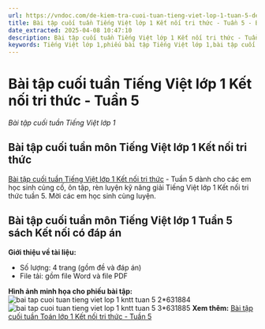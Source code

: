 ```yaml
---
url: https://vndoc.com/de-kiem-tra-cuoi-tuan-tieng-viet-lop-1-tuan-5-de-1-148761
title: Bài tập cuối tuần Tiếng Việt lớp 1 Kết nối tri thức - Tuần 5 - Bài tập cuối tuần Tiếng Việt lớp 1 - VnDoc.com
date_extracted: 2025-04-08 10:47:10
description: Bài tập cuối tuần Tiếng Việt lớp 1 Kết nối tri thức - Tuần 5 cho các em học sinh ôn tập, rèn luyện củng cố kiến thức lớp 1. Mời thầy cô và các em học sinh tham khảo.
keywords: Tiếng Việt lớp 1,phiếu bài tập Tiếng Việt lớp 1,bài tập cuối tuần Tiếng Việt lớp 1 kết nối tri thức,phiếu bài tập Tiếng Việt,bài tập cuối tuần,phiếu bài tập cuối tuần lớp 1,bài tập cuối tuần lớp 1,phiếu bài tập cuối tuần lớp 1 có lời giải,Phiếu bài tập cuối tuần lớp 1 Kết nối tri thức,bài tập cuối tuần Tiếng Việt lớp 1 sách kết nối tri thức,Phiếu bài tập cuối tuần lớp 1 Kết nối tri thức tuần 5
---
```


# Bài tập cuối tuần Tiếng Việt lớp 1 Kết nối tri thức - Tuần 5
 _Bài tập cuối tuần Tiếng Việt lớp 1_
## Bài tập cuối tuần môn Tiếng Việt lớp 1 Kết nối tri thức
[Bài tập cuối tuần Tiếng Việt lớp 1 Kết nối tri thức](<https://vndoc.com/bai-tap-cuoi-tuan-tieng-viet-lop-1-ket-noi-tri-thuc>) \- Tuần 5 dành cho các em học sinh củng cố, ôn tập, rèn luyện kỹ năng giải Tiếng Việt lớp 1 Kết nối tri thức tuần 5. Mời các em học sinh cùng luyện.
## Bài tập cuối tuần môn Tiếng Việt lớp 1 Tuần 5 sách Kết nối có đáp án
**Giới thiệu về tài liệu:**
  * Số lượng: 4 trang \(gồm đề và đáp án\)
  * File tải: gồm file Word và file PDF

**Hình ảnh minh họa cho phiếu bài tập:**
![bai tap cuoi tuan tieng viet lop 1 kntt tuan 5 2*631884](https://i.vdoc.vn/data/image/2024/09/20/bai-tap-cuoi-tuan-tieng-viet-lop-1-kntt-tuan-5-2.jpg)![bai tap cuoi tuan tieng viet lop 1 kntt tuan 5 3*631885](https://i.vdoc.vn/data/image/2024/09/20/bai-tap-cuoi-tuan-tieng-viet-lop-1-kntt-tuan-5-3.jpg)
**Xem thêm:** [Bài tập cuối tuần Toán lớp 1 Kết nối tri thức - Tuần 5](<https://vndoc.com/bai-tap-cuoi-tuan-toan-lop-1-ket-noi-tri-thuc-tuan-5-325926>)
